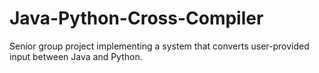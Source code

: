 # Java-Python-Cross-Compiler
Senior group project implementing a system that converts user-provided input between Java and Python. 
